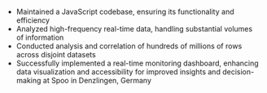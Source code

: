 - Maintained a JavaScript codebase, ensuring its functionality and efficiency
- Analyzed high-frequency real-time data, handling substantial volumes of information
- Conducted analysis and correlation of hundreds of millions of rows across disjoint datasets
- Successfully implemented a real-time monitoring dashboard, enhancing data visualization and accessibility for improved insights and decision-making at Spoo in Denzlingen, Germany
